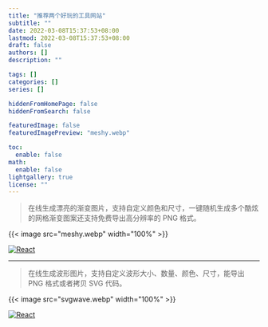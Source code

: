 ```yaml
---
title: "推荐两个好玩的工具网站"
subtitle: ""
date: 2022-03-08T15:37:53+08:00
lastmod: 2022-03-08T15:37:53+08:00
draft: false
authors: []
description: ""

tags: []
categories: []
series: []

hiddenFromHomePage: false
hiddenFromSearch: false

featuredImage: false
featuredImagePreview: "meshy.webp"

toc:
  enable: false
math:
  enable: false
lightgallery: true
license: ""
---
```


> 在线生成漂亮的渐变图片，支持自定义颜色和尺寸，一键随机生成多个酷炫的网格渐变图案还支持免费导出高分辨率的 PNG 格式。

{{< image src="meshy.webp" width="100%" >}}

<p>
  <a href="https://meshgradient.in/" target="_blank"><img alt="React" src="https://img.shields.io/badge/-Mesh·Y-175ddc?style=for-the-badge&logoColor=white" /></a>
</p>

---

> 在线生成波形图片，支持自定义波形大小、数量、颜色、尺寸，能导出 PNG 格式或者拷贝 SVG 代码。

{{< image src="svgwave.webp" width="100%" >}}

<p>
  <a href="https://svgwave.in/" target="_blank"><img alt="React" src="https://img.shields.io/badge/-Svg%20Wave-175ddc?style=for-the-badge&logoColor=white" /></a>
</p>
